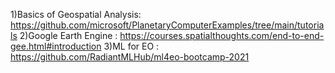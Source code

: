 1)Basics of Geospatial Analysis: https://github.com/microsoft/PlanetaryComputerExamples/tree/main/tutorials
2)Google Earth Engine : https://courses.spatialthoughts.com/end-to-end-gee.html#introduction
3)ML for EO :  https://github.com/RadiantMLHub/ml4eo-bootcamp-2021
